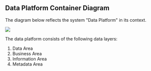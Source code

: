 ## Data Platform Container Diagram 
The diagram below reflects the system "Data Platform" in its context.

![](embed:DataPlatform)

The data platform consists of the following data layers:
1. Data Area
1. Business Area
1. Information Area
1. Metadata Area 
